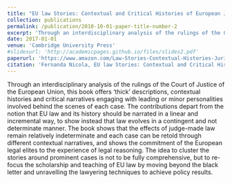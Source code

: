 ```yaml
---
title: "EU law Stories: Contextual and Critical Histories of European Jurisprudence"
collection: publications
permalink: /publication/2010-10-01-paper-title-number-2
excerpt: 'Through an interdisciplinary analysis of the rulings of the Court of Justice of the European Union, this book offers 'thick' descriptions, contextual histories and critical narratives engaging with leading or minor personalities involved behind the scenes of each case.'
date: 2017-01-01
venue: 'Cambridge University Press'
#slidesurl: 'http://academicpages.github.io/files/slides2.pdf'
paperurl: 'https://www.amazon.com/Law-Stories-Contextual-Histories-Jurisprudence/dp/110754503X'
citation: 'Fernanda Nicola, EU law Stories: Contextual and Critical Histories of European Jurisprudence (Fernanda Nicola & Bill Davies, eds., Cambridge U. Press 2017).'
---
```


Through an interdisciplinary analysis of the rulings of the Court of Justice of the European Union, this book offers ‘thick’ descriptions, contextual histories and critical narratives engaging with leading or minor personalities involved behind the scenes of each case. The contributions depart from the notion that EU law and its history should be narrated in a linear and incremental way, to show instead that law evolves in a contingent and not determinate manner. The book shows that the effects of judge-made law remain relatively indeterminate and each case can be retold through different contextual narratives, and shows the commitment of the European legal elites to the experience of legal reasoning. The idea to cluster the stories around prominent cases is not to be fully comprehensive, but to re-focus the scholarship and teaching of EU law by moving beyond the black letter and unravelling the lawyering techniques to achieve policy results.
